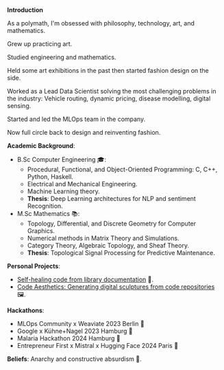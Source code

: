 **Introduction**

As a polymath, I'm obsessed with philosophy, technology, art, and mathematics. 

Grew up practicing art.

Studied engineering and mathematics. 

Held some art exhibitions in the past then started fashion design on the side. 

Worked as a Lead Data Scientist solving the most challenging problems in the industry: Vehicle routing, dynamic pricing, disease modelling, digital sensing. 

Started and led the MLOps team in the company. 

Now full circle back to design and reinventing fashion.

**Academic Background**:

- B.Sc Computer Engineering 🎓:
	- Procedural, Functional, and Object-Oriented Programming: C, C++, Python, Haskell.
	- Electrical and Mechanical Engineering.
	- Machine Learning theory.
	- **Thesis**: Deep Learning architectures for NLP and sentiment Recognition.
- M.Sc Mathematics 📚:
	- Topology, Differential, and Discrete Geometry for Computer Graphics.
	- Numerical methods in Matrix Theory and Simulations.
	- Category Theory, Algebraic Topology, and Sheaf Theory.
	- **Thesis**: Topological Signal Processing for Predictive Maintenance.

**Personal Projects**:

- [Self-healing code from library documentation](https://github.com/gordonwilliamsburg/codinit) 🧬.
- [Code Aesthetics: Generating digital sculptures from code repositories](https://code-experiments.vercel.app) 🖼️.

**Hackathons**:
- MLOps Community x Weaviate 2023 Berlin 🥉
- Google x Kühne+Nagel 2023 Hamburg 🥇
- Malaria Hackathon 2024 Hamburg 🥇
- Entrepreneur First x Mistral x Hugging Face 2024 Paris 🥈

**Beliefs**:
Anarchy and constructive absurdism 🏴.
